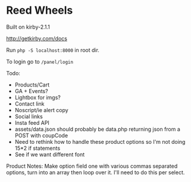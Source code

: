 # Reed Wheels

Built on kirby-2.1.1

http://getkirby.com/docs

Run `php -S localhost:8000` in root dir.

To login go to `/panel/login`

Todo:
- Products/Cart
- GA + Events?
- Lightbox for imgs?
- Contact link
- Noscript/ie alert copy
- Social links
- Insta feed API
- assets/data.json should probably be data.php returning json from a POST with coupCode
- Need to rethink how to handle these product options so I'm not doing 15*2 if statements
- See if we want different font

Product Notes:
Make option field one with various commas separated options, turn
into an array then loop over it. I'll need to do this per select.
